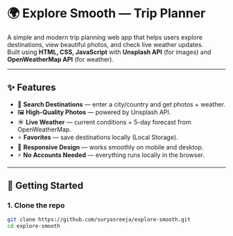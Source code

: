 # 🌍 Explore Smooth — Trip Planner

A simple and modern trip planning web app that helps users explore destinations, view beautiful photos, and check live weather updates.  
Built using **HTML, CSS, JavaScript** with **Unsplash API** (for images) and **OpenWeatherMap API** (for weather).  

---

## ✨ Features
- 🔎 **Search Destinations** — enter a city/country and get photos + weather.
- 🖼️ **High-Quality Photos** — powered by Unsplash API.
- ☀️ **Live Weather** — current conditions + 5-day forecast from OpenWeatherMap.
- ⭐ **Favorites** — save destinations locally (Local Storage).
- 📱 **Responsive Design** — works smoothly on mobile and desktop.
- ⚡ **No Accounts Needed** — everything runs locally in the browser.

---

## 🚀 Getting Started

### 1. Clone the repo
```bash
git clone https://github.com/suryasreeja/explore-smooth.git
cd explore-smooth

